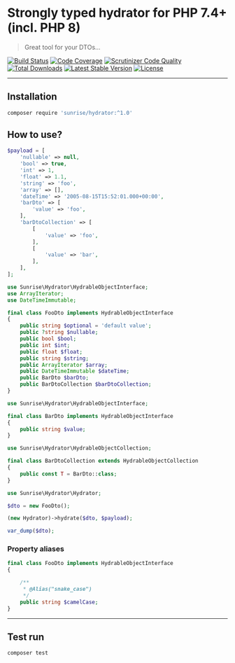 # Strongly typed hydrator for PHP 7.4+ (incl. PHP 8)

> Great tool for your DTOs...

[![Build Status](https://circleci.com/gh/sunrise-php/hydrator.svg?style=shield)](https://circleci.com/gh/sunrise-php/hydrator)
[![Code Coverage](https://scrutinizer-ci.com/g/sunrise-php/hydrator/badges/coverage.png?b=main)](https://scrutinizer-ci.com/g/sunrise-php/hydrator/?branch=main)
[![Scrutinizer Code Quality](https://scrutinizer-ci.com/g/sunrise-php/hydrator/badges/quality-score.png?b=main)](https://scrutinizer-ci.com/g/sunrise-php/hydrator/?branch=main)
[![Total Downloads](https://poser.pugx.org/sunrise/hydrator/downloads?format=flat)](https://packagist.org/packages/sunrise/hydrator)
[![Latest Stable Version](https://poser.pugx.org/sunrise/hydrator/v/stable?format=flat)](https://packagist.org/packages/sunrise/hydrator)
[![License](https://poser.pugx.org/sunrise/hydrator/license?format=flat)](https://packagist.org/packages/sunrise/hydrator)

---

## Installation

```bash
composer require 'sunrise/hydrator:^1.0'
```

## How to use?

```php
$payload = [
    'nullable' => null,
    'bool' => true,
    'int' => 1,
    'float' => 1.1,
    'string' => 'foo',
    'array' => [],
    'dateTime' => '2005-08-15T15:52:01.000+00:00',
    'barDto' => [
        'value' => 'foo',
    ],
    'barDtoCollection' => [
        [
            'value' => 'foo',
        ],
        [
            'value' => 'bar',
        ],
    ],
];
```

```php
use Sunrise\Hydrator\HydrableObjectInterface;
use ArrayIterator;
use DateTimeImmutable;

final class FooDto implements HydrableObjectInterface
{
    public string $optional = 'default value';
    public ?string $nullable;
    public bool $bool;
    public int $int;
    public float $float;
    public string $string;
    public ArrayIterator $array;
    public DateTimeImmutable $dateTime;
    public BarDto $barDto;
    public BarDtoCollection $barDtoCollection;
}
```

```php
use Sunrise\Hydrator\HydrableObjectInterface;

final class BarDto implements HydrableObjectInterface
{
    public string $value;
}
```

```php
use Sunrise\Hydrator\HydrableObjectCollection;

final class BarDtoCollection extends HydrableObjectCollection
{
    public const T = BarDto::class;
}
```

```php
use Sunrise\Hydrator\Hydrator;

$dto = new FooDto();

(new Hydrator)->hydrate($dto, $payload);

var_dump($dto);
```

### Property aliases

```php
final class FooDto implements HydrableObjectInterface
{

    /**
     * @Alias("snake_case")
     */
    public string $camelCase;
}
```

---

## Test run

```bash
composer test
```
